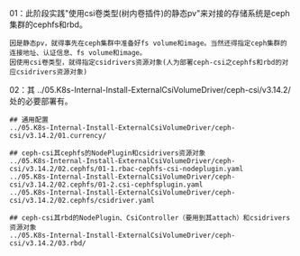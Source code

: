 01：此阶段实践"使用csi卷类型(树内卷插件)的静态pv"来对接的存储系统是ceph集群的cephfs和rbd。
```
因是静态pv，就得事先在ceph集群中准备好fs volume和image。当然还得指定ceph集群的连接地址、认证信息、fs volume和image。
因使用csi卷类型，就得指定csidrivers资源对象(人为部署ceph-csi之cephfs和rbd的对应csidrivers资源对象)
```

02：其 ../05.K8s-Internal-Install-ExternalCsiVolumeDriver/ceph-csi/v3.14.2/ 处的必要部署有。
```
## 通用配置
../05.K8s-Internal-Install-ExternalCsiVolumeDriver/ceph-csi/v3.14.2/01.currency/

## ceph-csi其cephfs的NodePlugin和csidrivers资源对象
../05.K8s-Internal-Install-ExternalCsiVolumeDriver/ceph-csi/v3.14.2/02.cephfs/01-1.rbac-cephfs-csi-nodeplugin.yaml
../05.K8s-Internal-Install-ExternalCsiVolumeDriver/ceph-csi/v3.14.2/02.cephfs/01-2.csi-cephfsplugin.yaml
../05.K8s-Internal-Install-ExternalCsiVolumeDriver/ceph-csi/v3.14.2/02.cephfs/csidriver.yaml

## ceph-csi其rbd的NodePlugin、CsiController（要用到其attach）和csidrivers资源对象
../05.K8s-Internal-Install-ExternalCsiVolumeDriver/ceph-csi/v3.14.2/03.rbd/
```

